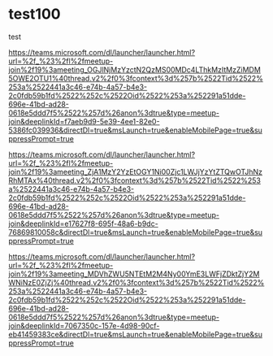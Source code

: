 # test100
test

https://teams.microsoft.com/dl/launcher/launcher.html?url=%2f_%23%2fl%2fmeetup-join%2f19%3ameeting_OGJlNjMzYzctN2QzMS00MDc4LThkMzItMzZiMDM5OWE2OTU1%40thread.v2%2f0%3fcontext%3d%257b%2522Tid%2522%253a%2522441a3c46-e74b-4a57-b4e3-2c0fdb59b1fd%2522%252c%2522Oid%2522%253a%252291a51dde-696e-41bd-ad28-0618e5ddd7f5%2522%257d%26anon%3dtrue&type=meetup-join&deeplinkId=f7aeb9d9-5e39-4ee1-82e0-5386fc039936&directDl=true&msLaunch=true&enableMobilePage=true&suppressPrompt=true




https://teams.microsoft.com/dl/launcher/launcher.html?url=%2f_%23%2fl%2fmeetup-join%2f19%3ameeting_ZjA1MzY2YzEtOGY1Ni00Zjc1LWJjYzYtZTQwOTJhNzRhMTAx%40thread.v2%2f0%3fcontext%3d%257b%2522Tid%2522%253a%2522441a3c46-e74b-4a57-b4e3-2c0fdb59b1fd%2522%252c%2522Oid%2522%253a%252291a51dde-696e-41bd-ad28-0618e5ddd7f5%2522%257d%26anon%3dtrue&type=meetup-join&deeplinkId=e17627f8-695f-48a6-b9dc-76869810058c&directDl=true&msLaunch=true&enableMobilePage=true&suppressPrompt=true




https://teams.microsoft.com/dl/launcher/launcher.html?url=%2f_%23%2fl%2fmeetup-join%2f19%3ameeting_MDVhZWU5NTEtM2M4Ny00YmE3LWFjZDktZjY2MWNiNzE0ZjZj%40thread.v2%2f0%3fcontext%3d%257b%2522Tid%2522%253a%2522441a3c46-e74b-4a57-b4e3-2c0fdb59b1fd%2522%252c%2522Oid%2522%253a%252291a51dde-696e-41bd-ad28-0618e5ddd7f5%2522%257d%26anon%3dtrue&type=meetup-join&deeplinkId=7067350c-157e-4d98-90cf-eb41459383ce&directDl=true&msLaunch=true&enableMobilePage=true&suppressPrompt=true






